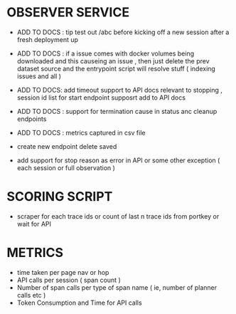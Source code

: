 # OBSERVER SERVICE
- ADD TO DOCS : tip test out /abc before kicking off a new session after a fresh deployment up
- ADD TO DOCS : if a issue comes with docker volumes being downloaded and this causeing an issue , then just delete the prev dataset source and the entrypoint script will resolve stuff ( indexing issues and all )
- ADD TO DOCS: add timeout support to API docs relevant to stopping , session id list for start endpoint supposrt add to API docs
- ADD TO DOCS : support for termination cause in status anc cleanup endpoints
- ADD TO DOCS : metrics captured in csv file

- create new endpoint delete saved
- add support for stop reason as error in API or some other exception ( each session or full observation )

# SCORING SCRIPT
- scraper for each trace ids or count of last n trace ids from portkey or wait for API

# METRICS
- time taken per page nav or hop
- API calls per session ( span count )
- Number of span calls per type of span name ( ie, number of planner calls etc )
- Token Consumption and Time for API calls  
